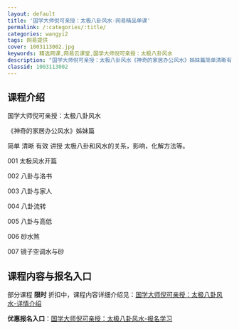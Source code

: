 ```yaml
---
layout: default
title: '国学大师倪可亲授：太极八卦风水-网易精品单课'
permalink: /:categories/:title/
categories: wangyi2
tags: 网易提供
cover: 1003113002.jpg
keywords: 精选网课,网易云课堂,国学大师倪可亲授：太极八卦风水
description: "国学大师倪可亲授：太极八卦风水《神奇的家居办公风水》姊妹篇简单清晰有效讲授太极八卦和风水的关系，影响，化解方法等。001太极风水开篇002八卦与洛书003八卦与家人004八卦流转005八卦与"
classid: 1003113002
---
```


## 课程介绍

国学大师倪可亲授：太极八卦风水

《神奇的家居办公风水》姊妹篇

简单 清晰 有效 讲授 太极八卦和风水的关系，影响，化解方法等。

001 太极风水开篇

002 八卦与洛书

003  八卦与家人

004 八卦流转

005 八卦与高低

006 砂水煞

007 镜子空调水与砂

## 课程内容与报名入口

部分课程 **限时** 折扣中，课程内容详细介绍见：[国学大师倪可亲授：太极八卦风水-详情介绍](https://study.163.com/course/introduction/1003113002.htm?share=1&shareId=1025206652&utm_campaign=share&utm_medium=iphoneShare&utm_source=&utm_u=1025206652)

**优惠报名入口**：[国学大师倪可亲授：太极八卦风水-报名学习](https://study.163.com/course/introduction/1003113002.htm?share=1&shareId=1025206652&utm_campaign=share&utm_medium=iphoneShare&utm_source=&utm_u=1025206652)

